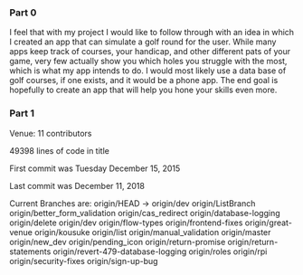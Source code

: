 ### Part 0
I feel that with my project I would like to follow through with an idea in which I created an app
that can simulate a golf round for the user. While many apps keep track of courses, your handicap, and
other different pats of your game, very few actually show you which holes you struggle with the most,
which is what my app intends to do. I would most likely use a data base of golf courses, if one exists,
and it would be a phone app. The end goal is hopefully to create an app that will help you hone your skills even more. 



### Part 1
Venue:
11 contributors

49398 lines of code in title

First commit was Tuesday December 15, 2015

Last commit was December 11, 2018

Current Branches are: 
  origin/HEAD -> origin/dev
  origin/ListBranch
  origin/better_form_validation
  origin/cas_redirect
  origin/database-logging
  origin/delete
  origin/dev
  origin/flow-types
  origin/frontend-fixes
  origin/great-venue
  origin/kousuke
  origin/list
  origin/manual_validation
  origin/master
  origin/new_dev
  origin/pending_icon
  origin/return-promise
  origin/return-statements
  origin/revert-479-database-logging
  origin/roles
  origin/rpi
  origin/security-fixes
  origin/sign-up-bug

